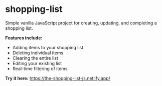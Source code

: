 # shopping-list
Simple vanilla JavaScript project for creating, updating, and completing a shopping list. 

**Features include:**
- Adding items to your shopping list
- Deleting individual items
- Clearing the entire list
- Editing your existing list
- Real-time filtering of items

**Try it here:** https://the-shopping-list-js.netlify.app/

